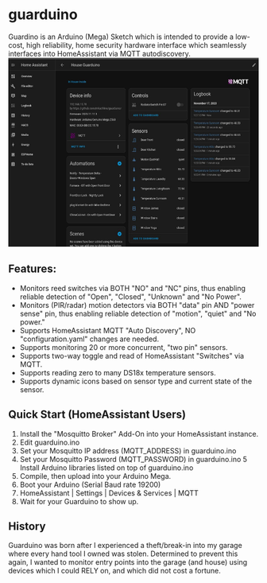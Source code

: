 # guarduino
Guardino is an Arduino (Mega) Sketch which is intended to provide a low-cost, high reliability, home security hardware interface which seamlessly interfaces into HomeAssistant via MQTT autodiscovery.
<br/>
<img src="https://github.com/mkachline/guarduino/blob/main/images/guarduino-ha.jpg" alt="drawing" height=380 />

## Features:
* Monitors reed switches via BOTH "NO" and "NC" pins, thus enabling reliable detection of "Open", "Closed", "Unknown" and "No Power".
* Monitors (PIR/radar) motion detectors via BOTH "data" pin AND "power sense" pin, thus enabling reliable detection of "motion", "quiet" and "No power."
* Supports HomeAssistant MQTT "Auto Discovery", NO "configuration.yaml" changes are needed.
* Supports monitoring 20 or more concurrent, "two pin" sensors.
* Supports two-way toggle and read of HomeAssistant "Switches" via MQTT.
* Supports reading zero to many DS18x temperature sensors.
* Supports dynamic icons based on sensor type and current state of the sensor.

## Quick Start (HomeAssistant Users)
1. Install the "Mosquitto Broker" Add-On into your HomeAssistant instance.
2. Edit guarduino.ino
3. Set your Mosquitto IP address (MQTT_ADDRESS) in guarduino.ino
4. Set your Mosquitto Password (MQTT_PASSWORD) in guarduino.ino
5 Install Arduino libraries listed on top of guarduino.ino
6. Compile, then upload into your Arduino Mega.
7. Boot your Arduino (Serial Baud rate 19200)
8. HomeAssistant | Settings | Devices & Services | MQTT
9. Wait for your Guarduino to show up.


## History
Guarduino was born after I experienced a theft/break-in into my garage where every hand tool I owned was stolen. Determined to prevent this again, I wanted to monitor entry points into the garage (and house) using devices which I could RELY on, and which did not cost a fortune. 
